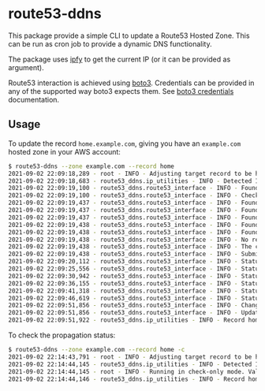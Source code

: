 # route53-ddns

This package provide a simple CLI to update a Route53 Hosted Zone. This can be run as
cron job to provide a dynamic DNS functionality.

The package uses [ipfy](https://www.ipify.org) to get the current IP (or it can be provided as argument).

Route53 interaction is achieved using [boto3](https://boto3.amazonaws.com/v1/documentation/api/latest/index.html).
Credentials can be provided in any of the supported way boto3 expects them.
See [boto3 credentials](https://boto3.amazonaws.com/v1/documentation/api/latest/guide/credentials.html)
documentation.

## Usage

To update the record `home.example.com`, giving you have an `example.com` hosted zone in your AWS account:

```bash
$ route53-ddns --zone example.com --record home
2021-09-02 22:09:18,289 - root - INFO - Adjusting target record to be home.example.com
2021-09-02 22:09:18,683 - route53_ddns.ip_utilities - INFO - Detected IP 107.3.160.43
2021-09-02 22:09:19,100 - route53_ddns.route53_interface - INFO - Found zone /hostedzone/XXXXXXXXXXXXXX with name example.com. matching the expected example.com
2021-09-02 22:09:19,100 - route53_ddns.route53_interface - INFO - Checking current records
2021-09-02 22:09:19,437 - route53_ddns.route53_interface - INFO - Found record of type NS with ttl 172800 named example.com.
2021-09-02 22:09:19,437 - route53_ddns.route53_interface - INFO - Found record of type SOA with ttl 900 named example.com.
2021-09-02 22:09:19,437 - route53_ddns.route53_interface - INFO - Found record of type A with ttl 60 named pif.example.com.
2021-09-02 22:09:19,438 - route53_ddns.route53_interface - INFO - Found record of type A with ttl 60 named ppi.example.com.
2021-09-02 22:09:19,438 - route53_ddns.route53_interface - INFO - Found record of type A with ttl 60 named rpi.example.com.
2021-09-02 22:09:19,438 - route53_ddns.route53_interface - INFO - No records found matching home.example.com. A new 'A' record would be created.
2021-09-02 22:09:19,438 - route53_ddns.route53_interface - INFO - The current value of home.example.com points to None. Will update to 10.0.0.1
2021-09-02 22:09:19,438 - route53_ddns.route53_interface - INFO - Submitting the change for home.example.com to point to 10.0.0.1
2021-09-02 22:09:20,112 - route53_ddns.route53_interface - INFO - Status of change /change/C042853219OW934Y2B3A2 is still pending. Waiting 5 seconds
2021-09-02 22:09:25,556 - route53_ddns.route53_interface - INFO - Status of change /change/C042853219OW934Y2B3A2 is still pending. Waiting 5 seconds
2021-09-02 22:09:30,942 - route53_ddns.route53_interface - INFO - Status of change /change/C042853219OW934Y2B3A2 is still pending. Waiting 5 seconds
2021-09-02 22:09:36,155 - route53_ddns.route53_interface - INFO - Status of change /change/C042853219OW934Y2B3A2 is still pending. Waiting 5 seconds
2021-09-02 22:09:41,318 - route53_ddns.route53_interface - INFO - Status of change /change/C042853219OW934Y2B3A2 is still pending. Waiting 5 seconds
2021-09-02 22:09:46,619 - route53_ddns.route53_interface - INFO - Status of change /change/C042853219OW934Y2B3A2 is still pending. Waiting 5 seconds
2021-09-02 22:09:51,856 - route53_ddns.route53_interface - INFO - Change /change/C042853219OW934Y2B3A2 has completed with status INSYNC
2021-09-02 22:09:51,856 - route53_ddns.route53_interface - INFO - Update completed
2021-09-02 22:09:51,922 - route53_ddns.ip_utilities - INFO - Record home.example.com points to 10.0.0.1
```

To check the propagation status:

```bash
$ route53-ddns --zone example.com --record home -c
2021-09-02 22:14:43,791 - root - INFO - Adjusting target record to be home.example.com
2021-09-02 22:14:44,145 - route53_ddns.ip_utilities - INFO - Detected IP 10.0.0.1
2021-09-02 22:14:44,145 - root - INFO - Running in check-only mode. Validating propagation of 10.0.0.1
2021-09-02 22:14:44,146 - route53_ddns.ip_utilities - INFO - Record hom.example.com points to 10.0.0.1
```

